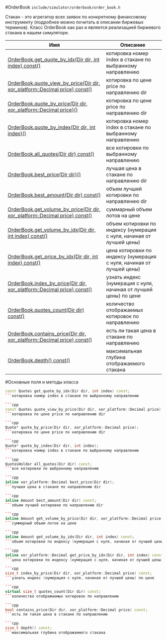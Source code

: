 #OrderBook
`include/simulator/orderbook/order_book.h`


Стакан - это агрегатор всех заявок по конкретному финансовому инструменту (подробнее можно почитать в описании биржевых терминов). Класс OrderBook как раз и является реализацией биржевого стакана в нашем симуляторе.


|Имя| Описание|
|------------------|--------------------|
|[OrderBook.get_quote_by_idx(Dir dir, int index) const()](#get_quote_by_idx)|котировка номер index в стакане по выбранному направлению|
|[OrderBook.quote_view_by_price(Dir dir, xor_platform::Decimal price) const()](#quote_view_by_price)|котировка по цене price по направлению dir|
|[OrderBook.quote_by_price(Dir dir, xor_platform::Decimal price)()](#quote_by_price)|котировка по цене price по направлению dir|
|[OrderBook.quote_by_index(Dir dir, int index)()](#quote_by_index)|котировка номер index в стакане по выбранному направлению|
|[OrderBook.all_quotes(Dir dir) const()](#all_quotes)|все котировки по выбранному направлению|
|[OrderBook.best_price(Dir dir)()](#best_price)|лучшая цена в стакане по направлению dir|
|[OrderBook.best_amount(Dir dir) const()](#best_amount)|объем лучшей котировки по направлению dir|
|[OrderBook.get_volume_by_price(Dir dir, xor_platform::Decimal price) const()](#get_volume_by_price)|суммарный объем лотов на цене|
|[OrderBook.get_volume_by_idx(Dir dir, int index) const()](#get_volume_by_idx)|объем котировки по индексу (нумерация с нуля, начиная от лучшей цены)|
|[OrderBook.get_price_by_idx(Dir dir, int index) const()](#get_price_by_idx)|цена котировки по индексу (нумерация с нуля, начиная от лучшей цены)|
|[OrderBook.index_by_price(Dir dir, xor_platform::Decimal price) const()](#index_by_price)|узнать индекс (нумерация с нуля, начиная от лучшей цены) по цене|
|[OrderBook.quotes_count(Dir dir) const()](#quotes_count)|количество отображаемых котировок по направлению|
|[OrderBook.contains_price(Dir dir, xor_platform::Decimal price) const()](#contains_price)|есть ли такая цена в стакане по направлению|
|[OrderBook.depth() const()](#depth)|максимальная глубина отображаемого стакана|

#Основные поля и методы класса

```cpp
const Quote& get_quote_by_idx(Dir dir, int index) const;
```котировка номер index в стакане по выбранному направлению

```cpp
const Quote& quote_view_by_price(Dir dir, xor_platform::Decimal price) const;
```котировка по цене price по направлению dir

```cpp
Quote* quote_by_price(Dir dir, xor_platform::Decimal price);
```котировка по цене price по направлению dir

```cpp
Quote* quote_by_index(Dir dir, int index);
```котировка номер index в стакане по выбранному направлению

```cpp
QuotesHolder all_quotes(Dir dir) const;
```все котировки по выбранному направлению

```cpp
inline xor_platform::Decimal best_price(Dir dir);
```лучшая цена в стакане по направлению dir

```cpp
inline Amount best_amount(Dir dir) const;
```объем лучшей котировки по направлению dir

```cpp
inline Amount get_volume_by_price(Dir dir, xor_platform::Decimal price) const;
```суммарный объем лотов на цене

```cpp
inline Amount get_volume_by_idx(Dir dir, int index) const;
```объем котировки по индексу (нумерация с нуля, начиная от лучшей цены)

```cpp
inline xor_platform::Decimal get_price_by_idx(Dir dir, int index) const;
```цена котировки по индексу (нумерация с нуля, начиная от лучшей цены)

```cpp
size_t index_by_price(Dir dir, xor_platform::Decimal price) const;
```узнать индекс (нумерация с нуля, начиная от лучшей цены) по цене

```cpp
virtual size_t quotes_count(Dir dir) const;
```количество отображаемых котировок по направлению

```cpp
bool contains_price(Dir dir, xor_platform::Decimal price) const;
```есть ли такая цена в стакане по направлению

```cpp
size_t depth() const;
```максимальная глубина отображаемого стакана

